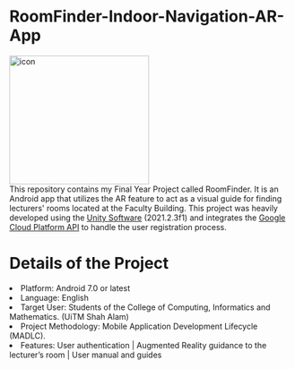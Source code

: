 # RoomFinder-Indoor-Navigation-AR-App
<img width="249" height="230" alt="icon" align="center" src="https://github.com/user-attachments/assets/2b0382ef-97cd-4dd1-82ac-4f613883ee6d" /><br/>
This repository contains my Final Year Project called RoomFinder. It is an Android app that utilizes the AR feature to act as a visual guide for finding lecturers' rooms located at the Faculty Building. This project was heavily developed using the <a href="https://unity.com/">Unity Software</a> (2021.2.3f1) and integrates the <a href="https://cloud.google.com/?_gl=1*e9pub1*_up*MQ..&gclid=9b711fd4fa9e155401eb77505c4a807b&gclsrc=3p.ds&hl=en">Google Cloud Platform API</a> to handle the user registration process.

<h1>Details of the Project</h1>
<li>Platform: Android 7.0 or latest</li>
<li>Language: English</li>
<li>Target User: Students of the College of Computing, Informatics and Mathematics. (UiTM Shah Alam)</li>
<li>Project Methodology: Mobile Application Development Lifecycle (MADLC).</li>
<li>Features: User authentication | Augmented Reality guidance to the lecturer’s room |  User manual and guides</li>
